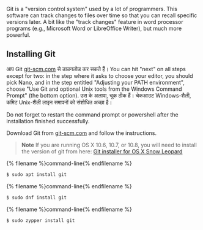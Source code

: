 Git is a "version control system" used by a lot of programmers. This software can track changes to files over time so that you can recall specific versions later. A bit like the "track changes" feature in word processor programs (e.g., Microsoft Word or LibreOffice Writer), but much more powerful.

## Installing Git

<!--sec data-title="Installing Git: Windows" data-id="git_install_windows"
data-collapse=true ces-->

आप Git [git-scm.com](https://git-scm.com/) से डाउनलोड कर सकते हैं। You can hit "next" on all steps except for two: in the step where it asks to choose your editor, you should pick Nano, and in the step entitled "Adjusting your PATH environment", choose "Use Git and optional Unix tools from the Windows Command Prompt" (the bottom option). उस के अलावा, चूक ठीक हैं। चेकआउट Windows-शैली, कमिट Unix-शैली लाइन समापनों को संशोधित अच्छा है।

Do not forget to restart the command prompt or powershell after the installation finished successfully. <!--endsec-->

<!--sec data-title="Installing Git: OS X" data-id="git_install_OSX"
data-collapse=true ces-->

Download Git from [git-scm.com](https://git-scm.com/) and follow the instructions.

> **Note** If you are running OS X 10.6, 10.7, or 10.8, you will need to install the version of git from here: [Git installer for OS X Snow Leopard](https://sourceforge.net/projects/git-osx-installer/files/git-2.3.5-intel-universal-snow-leopard.dmg/download)

<!--endsec-->

<!--sec data-title="Installing Git: Debian or Ubuntu" data-id="git_install_debian_ubuntu"
data-collapse=true ces-->

{% filename %}command-line{% endfilename %}

```bash
$ sudo apt install git
```

<!--endsec-->

<!--sec data-title="Installing Git: Fedora" data-id="git_install_fedora"
data-collapse=true ces-->

{% filename %}command-line{% endfilename %}

```bash
$ sudo dnf install git
```

<!--endsec-->

<!--sec data-title="Installing Git: openSUSE" data-id="git_install_openSUSE"
data-collapse=true ces-->

{% filename %}command-line{% endfilename %}

```bash
$ sudo zypper install git
```

<!--endsec-->